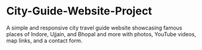 # City-Guide-Website-Project
A simple and responsive city travel guide website showcasing famous places of Indore, Ujjain, and Bhopal and more with photos, YouTube videos, map links, and a contact form.
